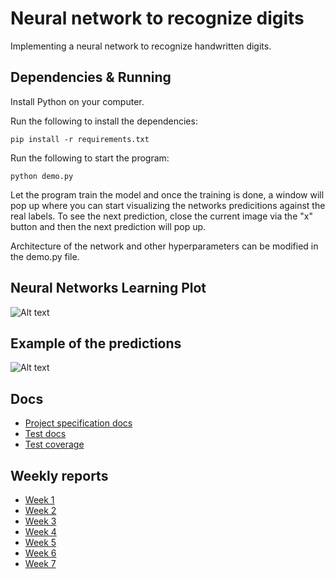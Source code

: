 # Neural network to recognize digits

Implementing a neural network to recognize handwritten digits.

## Dependencies & Running

Install Python on your computer.

Run the following to install the dependencies:

```console
pip install -r requirements.txt
```

Run the following to start the program:

```console
python demo.py
```

Let the program train the model and once the training is done, a window will pop up where you can start visualizing the networks predicitions against the real labels. To see the next prediction, close the current image via the "x" button and then the next prediction will pop up.

Architecture of the network and other hyperparameters can be modified in the demo.py file.

## Neural Networks Learning Plot

![Alt text](https://github.com/luukasmakila/neural-network-to-recognize-digits/blob/main/pictures/nn_improvements_plot.png "Neural Network Accuracy vs Epochs")

## Example of the predictions

![Alt text](https://github.com/luukasmakila/neural-network-to-recognize-digits/blob/main/pictures/nn_example_guess.png "Prediction vs Label")

## Docs

- [Project specification docs](https://github.com/luukasmakila/neural-network-to-recognize-digits/blob/main/docs/spec_doc.md)
- [Test docs](https://github.com/luukasmakila/neural-network-to-recognize-digits/blob/main/docs/test_doc.md)
- [Test coverage](https://luukasmakila.github.io/neural-network-to-recognize-digits/)

## Weekly reports

- [Week 1](https://github.com/luukasmakila/neural-network-to-recognize-digits/blob/main/docs/week_1_report.md)
- [Week 2](https://github.com/luukasmakila/neural-network-to-recognize-digits/blob/main/docs/week_2_report.md)
- [Week 3](https://github.com/luukasmakila/neural-network-to-recognize-digits/blob/main/docs/week_3_report.md)
- [Week 4](https://github.com/luukasmakila/neural-network-to-recognize-digits/blob/main/docs/week_4_report.md)
- [Week 5](https://github.com/luukasmakila/neural-network-to-recognize-digits/blob/main/docs/week_5_report.md)
- [Week 6](https://github.com/luukasmakila/neural-network-to-recognize-digits/blob/main/docs/week_6_report.md)
- [Week 7](https://github.com/luukasmakila/neural-network-to-recognize-digits/blob/main/docs/week_7_report.md)
